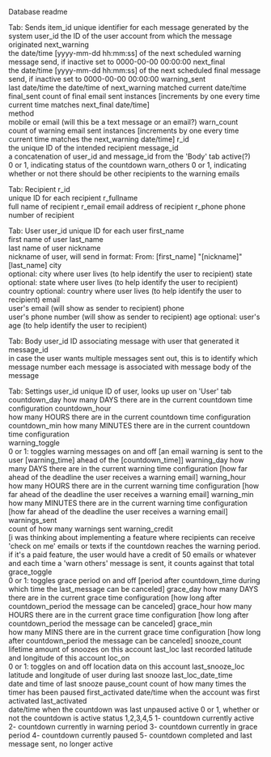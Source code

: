 Database readme

Tab: Sends
item_id
	unique identifier for each message generated by the system
user_id	
	the ID of the user account from which the message originated
next_warning	
	the date/time [yyyy-mm-dd hh:mm:ss] of the next scheduled warning message send, if inactive set to 0000-00-00 00:00:00
next_final	
	the date/time [yyyy-mm-dd hh:mm:ss] of the next scheduled final message send, if inactive set to 0000-00-00 00:00:00
warning_sent	
	last date/time the date/time of next_warning matched current date/time
final_sent
	count of final email sent instances [increments by one every time current time matches next_final date/time]	
method	
	mobile or email (will this be a text message or an email?)
warn_count	
	count of warning email sent instances [increments by one every time current time matches the next_warning date/time]
r_id	
	the unique ID of the intended recipient
message_id	
	a concatenation of user_id and message_id from the 'Body' tab
active(?)	
	0 or 1, indicating status of the countdown
warn_others
	0 or 1, indicating whether or not there should be other recipients to the warning emails


Tab: Recipient
r_id	
	unique ID for each recipient
r_fullname	
	full name of recipient
r_email	
	email address of recipient
r_phone
	phone number of recipient 

Tab: User
user_id	
	unique ID for each user
first_name	
	first name of user
last_name	
	last name of user
nickname	
	nickname of user, will send in format: From: [first_name] "[nickname]" [last_name]
city	
	optional: city where user lives (to help identify the user to recipient)
state	
	optional: state where user lives (to help identify the user to recipient)
country	
	optional: country where user lives (to help identify the user to recipient)
email	
	user's email (will show as sender to recipient)
phone	
	user's phone number (will show as sender to recipient)
age
	optional: user's age (to help identify the user to recipient)

Tab: Body
user_id	
	ID associating message with user that generated it
message_id	
	in case the user wants multiple messages sent out, this is to identify which message number each message is associated with
message
	body of the message

Tab: Settings
user_id	
	unique ID of user, looks up user on 'User' tab
countdown_day
	how many DAYS there are in the current countdown time configuration	
countdown_hour	
	how many HOURS there are in the current countdown time configuration
countdown_min
	how many MINUTES there are in the current countdown time configuration	
warning_toggle	
	0 or 1: toggles warning messages on and off [an email warning is sent to the user [warning_time] ahead of the [countdown_time]]
warning_day
	how many DAYS there are in the current warning time configuration [how far ahead of the deadline the user receives a warning email]
warning_hour	
	how many HOURS there are in the current warning time configuration [how far ahead of the deadline the user receives a warning email]
warning_min	
	how many MINUTES there are in the current warning time configuration [how far ahead of the deadline the user receives a warning email]
warnings_sent	
	count of how many warnings sent
warning_credit	
	[i was thinking about implementing a feature where recipients can receive 'check on me' emails or texts if the countdown
	reaches the warning period. if it's a paid feature, the user would have a credit of 50 emails or whatever and each time
	a 'warn others' message is sent, it counts against that total
grace_toggle	
	0 or 1: toggles grace period on and off [period after countdown_time during which time the last_message can be canceled]
grace_day
	how many DAYS there are in the current grace time configuration [how long after countdown_period the message can be canceled]
grace_hour
	how many HOURS there are in the current grace time configuration [how long after countdown_period the message can be canceled]
grace_min	
	how many MINS there are in the current grace time configuration [how long after countdown_period the message can be canceled]
snooze_count
	lifetime amount of snoozes on this account
last_loc
	last recorded latitude and longitude of this account
loc_on	
	0 or 1: toggles on and off location data on this account
last_snooze_loc	
	latitude and longitude of user during last snooze
last_loc_date_time	
	date and time of last snooze
pause_count
	count of how many times the timer has been paused
first_activated
	date/time when the account was first activated
last_activated	
	date/time when the countdown was last unpaused
active
	0 or 1, whether or not the countdown is active
status
	1,2,3,4,5
		1- countdown currently active
		2- countdown currently in warning period
		3- countdown currently in grace period
		4- countdown currently paused
		5- countdown completed and last message sent, no longer active
